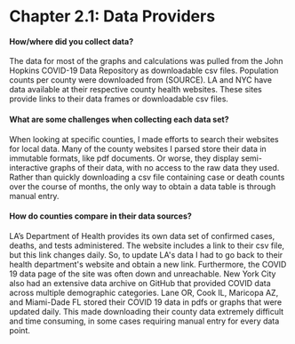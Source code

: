 Chapter 2.1: Data Providers
===========================



#### How/where did you collect data?
The data for most of the graphs and calculations was pulled from the John Hopkins COVID-19 Data Repository as downloadable csv files. Population counts per county were downloaded from (SOURCE). LA and NYC have data available at their respective county health websites. These sites provide links to their data frames or downloadable csv files. 
#### What are some challenges when collecting each data set?
When looking at specific counties, I made efforts to search their websites for local data. Many of the county websites I parsed store their data in immutable formats, like pdf documents. Or worse, they display semi-interactive graphs of their data, with no access to the raw data they used. Rather than quickly downloading a csv file containing case or death counts over the course of months, the only way to obtain a data table is through manual entry. 
#### How do counties compare in their data sources?
LA’s Department of Health provides its own data set of confirmed cases, deaths, and tests administered. The website includes a link to their csv file, but this link changes daily. So, to update LA's data I had to go back to their health department's website and obtain a new link. Furthermore, the COVID 19 data page of the site was often down and unreachable. New York City also had an extensive data archive on GitHub that provided COVID data across multiple demographic categories. Lane OR, Cook IL, Maricopa AZ, and Miami-Dade FL stored their COVID 19 data in pdfs or graphs that were updated daily. This made downloading their county data extremely difficult and time consuming, in some cases requiring manual entry for every data point. 
